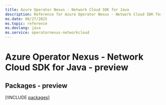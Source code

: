 ```yaml
---
title: Azure Operator Nexus - Network Cloud SDK for Java
description: Reference for Azure Operator Nexus - Network Cloud SDK for Java
ms.date: 08/27/2025
ms.topic: reference
ms.devlang: java
ms.service: operatornexus-networkcloud
---
```

# Azure Operator Nexus - Network Cloud SDK for Java - preview
## Packages - preview
[!INCLUDE [packages](operator-nexus---network-cloud-index.md)]